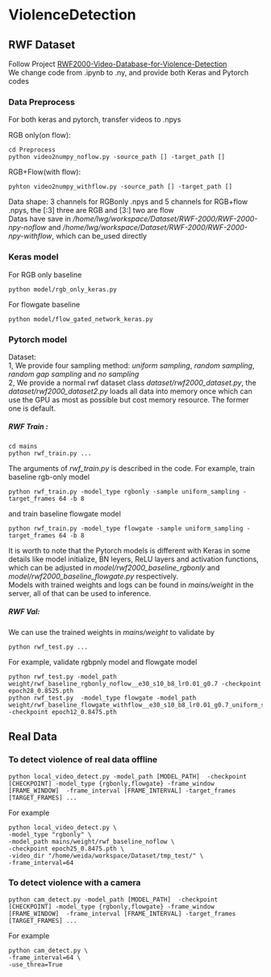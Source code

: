 # ViolenceDetection
## RWF Dataset  
Follow Project [RWF2000-Video-Database-for-Violence-Detection](https://github.com/mchengny/RWF2000-Video-Database-for-Violence-Detection)  
We change code from .ipynb to .ny, and provide both Keras and Pytorch codes

### Data Preprocess
For both keras and pytorch, transfer videos to .npys 

RGB only(on flow):

    cd Preprocess
    python video2numpy_noflow.py -source_path [] -target_path []

RGB+Flow(with flow):

    pyhton video2numpy_withflow.py -source_path [] -target_path []

Data shape: 3 channels for RGBonly .npys and 5 channels for RGB+flow .npys, the [:3] three are RGB and [3:] two are flow  
Datas have save in _/home/lwg/workspace/Dataset/RWF-2000/RWF-2000-npy-noflow_ and _/home/lwg/workspace/Dataset/RWF-2000/RWF-2000-npy-withflow_, which can be_used directly

### Keras model
For RGB only baseline
    
    python model/rgb_only_keras.py
    
For flowgate baseline
    
    python model/flow_gated_network_keras.py
  
### Pytorch model
Dataset:  
1, We provide four sampling method: _uniform sampling_, _random sampling_, _random gap sampling_ and _no sampling_  
2, We provide a normal rwf dataset class _dataset/rwf2000_dataset.py_, the _dataset/rwf2000_dataset2.py_ loads all data into memory once which can use the GPU as most as possible but cost memory resource. The former one is default.  
##### RWF Train :
    
    cd mains
    python rwf_train.py ...

The arguments of _rwf_train.py_ is described in the code.
For example, train baseline rgb-only model

    python rwf_train.py -model_type rgbonly -sample uniform_sampling -target_frames 64 -b 8
   
and train baseline flowgate model

    python rwf_train.py -model_type flowgate -sample uniform_sampling -target_frames 64 -b 8
    
It is worth to note that the Pytorch models is different with Keras in some details like model initialize, BN leyers, ReLU layers and activation functions, which can be adjusted in _model/rwf2000_baseline_rgbonly_ and _model/rwf2000_baseline_flowgate.py_ respectively.  
Models with trained weights and logs can be found in _mains/weight_ in the server, all of that can be used to inference.  
##### RWF Val:  
We can use the trained weights in _mains/weight_ to validate by

    python rwf_test.py ... 

For example, validate rgbpnly model and flowgate model

    python rwf_test.py -model_path weight/rwf_baseline_rgbonly_noflow__e30_s10_b8_lr0.01_g0.7 -checkpoint epoch28_0.8525.pth
    python rwf_test.py  -model_type flowgate -model_path weight/rwf_baseline_flowgate_withflow__e30_s10_b8_lr0.01_g0.7_uniform_sampling64 -checkpoint epoch12_0.8475.pth

## Real Data
### To detect violence of real data offline
    
    python local_video_detect.py -model_path [MODEL_PATH]  -checkpoint [CHECKPOINT] -model_type {rgbonly,flowgate} -frame_window [FRAME_WINDOW]  -frame_interval [FRAME_INTERVAL] -target_frames [TARGET_FRAMES] ...
                        

For example
    
    python local_video_detect.py \
    -model_type "rgbonly" \
    -model_path mains/weight/rwf_baseline_noflow \
    -checkpoint epoch25_0.8475.pth \
    -video_dir "/home/weida/workspace/Dataset/tmp_test/" \
    -frame_interval=64 


### To detect violence with a camera

    python cam_detect.py -model_path [MODEL_PATH]  -checkpoint [CHECKPOINT] -model_type {rgbonly,flowgate} -frame_window [FRAME_WINDOW]  -frame_interval [FRAME_INTERVAL] -target_frames [TARGET_FRAMES] ...
                        

For example
    
    python cam_detect.py \
    -frame_interval=64 \
    -use_threa=True 
    